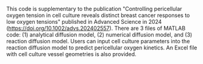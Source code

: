 This code is supplementary to the publication "Controlling pericellular oxygen tension in cell culture reveals distinct breast cancer responses to low oxygen tensions" published in Advanced Science in 2024 (https://doi.org/10.1002/advs.202402557). There are 3 files of MATLAB code: (1) analytical diffusion model, (2) numerical diffusion model, and (3) reaction diffusion model. Users can input cell culture parameters into the reaction diffusion model to predict pericellular oxygen kinetics. An Excel file with cell culture vessel geometries is also provided.  
